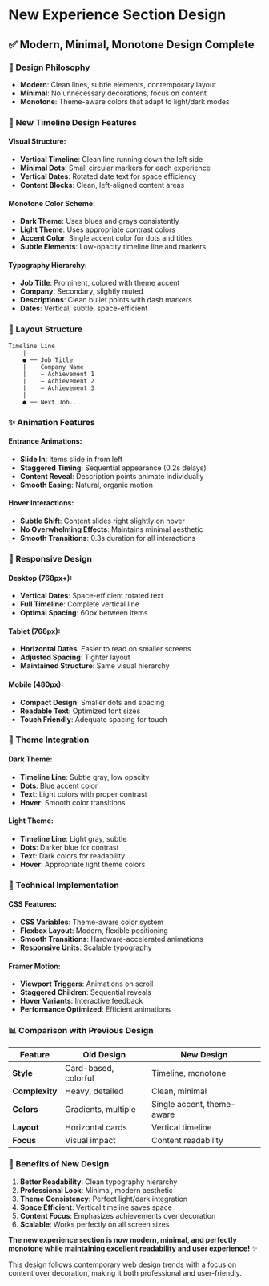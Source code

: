 # New Experience Section Design

## ✅ **Modern, Minimal, Monotone Design Complete**

### **🎨 Design Philosophy**
- **Modern**: Clean lines, subtle elements, contemporary layout
- **Minimal**: No unnecessary decorations, focus on content
- **Monotone**: Theme-aware colors that adapt to light/dark modes

### **🔧 New Timeline Design Features**

#### **Visual Structure**:
- **Vertical Timeline**: Clean line running down the left side
- **Minimal Dots**: Small circular markers for each experience
- **Vertical Dates**: Rotated date text for space efficiency
- **Content Blocks**: Clean, left-aligned content areas

#### **Monotone Color Scheme**:
- **Dark Theme**: Uses blues and grays consistently
- **Light Theme**: Uses appropriate contrast colors
- **Accent Color**: Single accent color for dots and titles
- **Subtle Elements**: Low-opacity timeline line and markers

#### **Typography Hierarchy**:
- **Job Title**: Prominent, colored with theme accent
- **Company**: Secondary, slightly muted
- **Descriptions**: Clean bullet points with dash markers
- **Dates**: Vertical, subtle, space-efficient

### **🎯 Layout Structure**

```
Timeline Line
    |
    ● ── Job Title
    |    Company Name
    |    — Achievement 1
    |    — Achievement 2
    |    — Achievement 3
    |
    ● ── Next Job...
```

### **✨ Animation Features**

#### **Entrance Animations**:
- **Slide In**: Items slide in from left
- **Staggered Timing**: Sequential appearance (0.2s delays)
- **Content Reveal**: Description points animate individually
- **Smooth Easing**: Natural, organic motion

#### **Hover Interactions**:
- **Subtle Shift**: Content slides right slightly on hover
- **No Overwhelming Effects**: Maintains minimal aesthetic
- **Smooth Transitions**: 0.3s duration for all interactions

### **📱 Responsive Design**

#### **Desktop (768px+)**:
- **Vertical Dates**: Space-efficient rotated text
- **Full Timeline**: Complete vertical line
- **Optimal Spacing**: 60px between items

#### **Tablet (768px)**:
- **Horizontal Dates**: Easier to read on smaller screens
- **Adjusted Spacing**: Tighter layout
- **Maintained Structure**: Same visual hierarchy

#### **Mobile (480px)**:
- **Compact Design**: Smaller dots and spacing
- **Readable Text**: Optimized font sizes
- **Touch Friendly**: Adequate spacing for touch

### **🎨 Theme Integration**

#### **Dark Theme**:
- **Timeline Line**: Subtle gray, low opacity
- **Dots**: Blue accent color
- **Text**: Light colors with proper contrast
- **Hover**: Smooth color transitions

#### **Light Theme**:
- **Timeline Line**: Light gray, subtle
- **Dots**: Darker blue for contrast
- **Text**: Dark colors for readability
- **Hover**: Appropriate light theme colors

### **🚀 Technical Implementation**

#### **CSS Features**:
- **CSS Variables**: Theme-aware color system
- **Flexbox Layout**: Modern, flexible positioning
- **Smooth Transitions**: Hardware-accelerated animations
- **Responsive Units**: Scalable typography

#### **Framer Motion**:
- **Viewport Triggers**: Animations on scroll
- **Staggered Children**: Sequential reveals
- **Hover Variants**: Interactive feedback
- **Performance Optimized**: Efficient animations

### **📊 Comparison with Previous Design**

| Feature | Old Design | New Design |
|---------|------------|------------|
| **Style** | Card-based, colorful | Timeline, monotone |
| **Complexity** | Heavy, detailed | Clean, minimal |
| **Colors** | Gradients, multiple | Single accent, theme-aware |
| **Layout** | Horizontal cards | Vertical timeline |
| **Focus** | Visual impact | Content readability |

### **🎯 Benefits of New Design**

1. **Better Readability**: Clean typography hierarchy
2. **Professional Look**: Minimal, modern aesthetic
3. **Theme Consistency**: Perfect light/dark integration
4. **Space Efficient**: Vertical timeline saves space
5. **Content Focus**: Emphasizes achievements over decoration
6. **Scalable**: Works perfectly on all screen sizes

**The new experience section is now modern, minimal, and perfectly monotone while maintaining excellent readability and user experience!** ✨

This design follows contemporary web design trends with a focus on content over decoration, making it both professional and user-friendly.